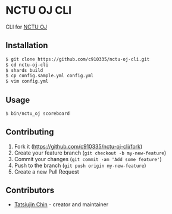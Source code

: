# NCTU OJ CLI

CLI for [NCTU OJ](https://oj.nctu.me)

## Installation

```sh
$ git clone https://github.com/c910335/nctu-oj-cli.git
$ cd nctu-oj-cli
$ shards build
$ cp config.sample.yml config.yml
$ vim config.yml
```

## Usage

```sh
$ bin/nctu_oj scoreboard
```

## Contributing

1. Fork it (<https://github.com/c910335/nctu-oj-cli/fork>)
2. Create your feature branch (`git checkout -b my-new-feature`)
3. Commit your changes (`git commit -am 'Add some feature'`)
4. Push to the branch (`git push origin my-new-feature`)
5. Create a new Pull Request

## Contributors

- [Tatsiujin Chin](https://github.com/c910335) - creator and maintainer
